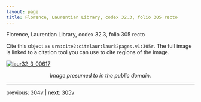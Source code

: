 ```yaml
---
layout: page
title: Florence, Laurentian Library, codex 32.3, folio 305 recto
---
```


Florence, Laurentian Library, codex 32.3, folio 305 recto

Cite this object as `urn:cite2:citelaur:laur32pages.v1:305r`.  The full image is linked to a citation tool you can use to cite regions of the image.

[![laur32_3_00617](http://www.homermultitext.org/iipsrv?IIIF=/project/homer/pyramidal/deepzoom/citelaur/laur32imgs/v1/laur32_3_00617.tif/full/800,/0/default.jpg)](http://www.homermultitext.org/ict2/?urn=urn:cite2:citelaur:laur32imgs.v1:laur32_3_00617) 

<p style="text-align: center; font-style: italic;">Image presumed to in the public domain.</p>

---

previous: [304v](../304v/) | next: [305v](../305v/)
